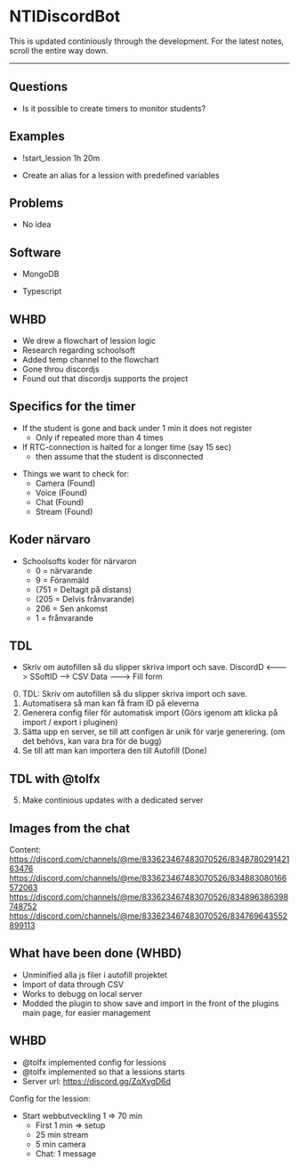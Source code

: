 # NTIDiscordBot

This is updated continiously through the development. For the latest notes, scroll the entire way down.


---


## Questions

- Is it possible to create timers to monitor students?

## Examples

- !start_lession 1h 20m

- Create an alias for a lession with predefined variables


## Problems

- No idea

## Software

- MongoDB

- Typescript


## WHBD

- We drew a flowchart of lession logic
- Research regarding schoolsoft
- Added temp channel to the flowchart
- Gone throu discordjs
- Found out that discordjs supports the project

## Specifics for the timer

- If the student is gone and back under 1 min it does not register
  - Only if repeated more than 4 times
- If RTC-connection is halted for a longer time (say 15 sec)
  - then assume that the student is disconnected

+ Things we want to check for:
  - Camera (Found)
  - Voice (Found)
  - Chat (Found)
  - Stream (Found)

## Koder närvaro
+ Schoolsofts koder för närvaron
  - 0 = närvarande
  - 9 = Föranmäld
  - (751 = Deltagit på distans)
  - (205 = Delvis frånvarande)
  - 206 = Sen ankomst
  - 1 = frånvarande 

## TDL
+ Skriv om autofillen så du slipper skriva import och save.
DiscordD <---> SSoftID --> CSV Data ---> Fill form

0. TDL: Skriv om autofillen så du slipper skriva import och save.
1. Automatisera så man kan få fram ID på eleverna
2. Generera config filer för automatisk import (Görs igenom att klicka på import / export i pluginen)
3. Sätta upp en server, se till att configen är unik för varje generering. (om det behövs, kan vara bra för de bugg)
4. Se till att man kan importera den till Autofill (Done)
## TDL with @tolfx

5. Make continious updates with a dedicated server

## Images from the chat
Content: https://discord.com/channels/@me/833623467483070526/834878029142163476
https://discord.com/channels/@me/833623467483070526/834883080166572063
https://discord.com/channels/@me/833623467483070526/834896386398748752
https://discord.com/channels/@me/833623467483070526/834769643552899113

## What have been done (WHBD)
+ Unminified alla js filer i autofill projektet
+ Import of data through CSV
+ Works to debugg on local server
+ Modded the plugin to show save and import in the front of the plugins main page, for easier management

## WHBD
+ @tolfx implemented config for lessions
+ @tolfx implemented so that a lessions starts
+ Server url: https://discord.gg/ZqXvgD6d

Config for the lession:
+ Start webbutveckling 1 => 70 min
  - First 1 min => setup
  - 25 min stream
  - 5 min camera
  - Chat: 1 message
